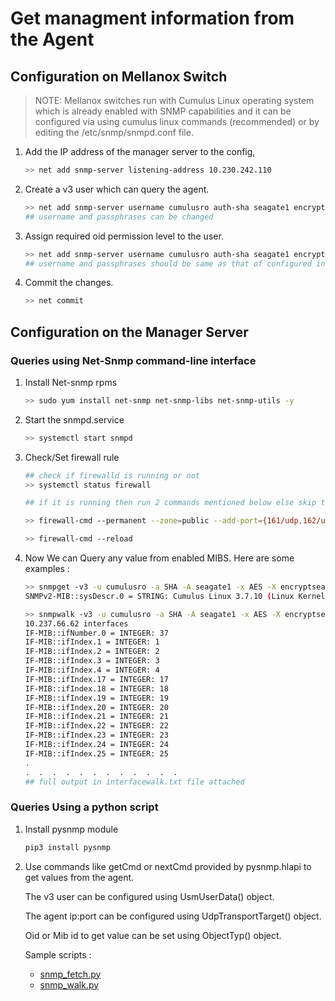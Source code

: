 # Get managment information from the Agent

## Configuration on Mellanox Switch

>NOTE: Mellanox switches run with Cumulus Linux operating system which is already enabled with SNMP capabilities and it can be configured via using cumulus linux commands (recommended) or by editing the /etc/snmp/snmpd.conf file.

1. Add the IP address of the manager server to the config,
   ```bash
   >> net add snmp-server listening-address 10.230.242.110
   ```
1. Create a v3 user which can query the agent.
   ```bash
   >> net add snmp-server username cumulusro auth-sha seagate1 encrypt-aes encryptseagate1
   ## username and passphrases can be changed
   ```
1. Assign required oid permission level to the user.
   ```bash
   >> net add snmp-server username cumulusro auth-sha seagate1 encrypt-aes encryptseagate1 oid .1
   ## username and passphrases should be same as that of configured in previous command
   ```
4. Commit the changes.
   ```bash
   >> net commit
   ```

## Configuration on the Manager Server
### Queries using Net-Snmp command-line interface
1. Install Net-snmp rpms
   ```bash
   >> sudo yum install net-snmp net-snmp-libs net-snmp-utils -y
   ```
1. Start the snmpd.service
   ```bash
   >> systemctl start snmpd
   ```
1. Check/Set firewall rule
   ```bash
   ## check if firewalld is running or not
   >> systemctl status firewall

   ## if it is running then run 2 commands mentioned below else skip these commands

   >> firewall-cmd --permanent --zone=public --add-port={161/udp,162/udp}

   >> firewall-cmd --reload
   ```
1. Now We can Query any value from enabled MIBS.
   Here are some examples :
   ```bash
   >> snmpget -v3 -u cumulusro -a SHA -A seagate1 -x AES -X encryptseagate1 -l authPriv 10.237.66.62 sysDescr.0
   SNMPv2-MIB::sysDescr.0 = STRING: Cumulus Linux 3.7.10 (Linux Kernel 4.1.33-1+cl3u24)

   >> snmpwalk -v3 -u cumulusro -a SHA -A seagate1 -x AES -X encryptseagate1 -l authPriv
   10.237.66.62 interfaces
   IF-MIB::ifNumber.0 = INTEGER: 37
   IF-MIB::ifIndex.1 = INTEGER: 1
   IF-MIB::ifIndex.2 = INTEGER: 2
   IF-MIB::ifIndex.3 = INTEGER: 3
   IF-MIB::ifIndex.4 = INTEGER: 4
   IF-MIB::ifIndex.17 = INTEGER: 17
   IF-MIB::ifIndex.18 = INTEGER: 18
   IF-MIB::ifIndex.19 = INTEGER: 19
   IF-MIB::ifIndex.20 = INTEGER: 20
   IF-MIB::ifIndex.21 = INTEGER: 21
   IF-MIB::ifIndex.22 = INTEGER: 22
   IF-MIB::ifIndex.23 = INTEGER: 23
   IF-MIB::ifIndex.24 = INTEGER: 24
   IF-MIB::ifIndex.25 = INTEGER: 25
   .
   .  .  .  .  .  .  .  .  .  .  .  .
   ## full output in interfacewalk.txt file attached
   ```
### Queries Using a python script
1. Install pysnmp module
   ```bash
   pip3 install pysnmp
   ```
1. Use commands like getCmd or nextCmd provided by pysnmp.hlapi to get values from the agent.

   The v3 user can be configured using UsmUserData() object.

   The agent ip:port can be configured using UdpTransportTarget() object.

   Oid or Mib id to get value can be set using ObjectTyp() object.

   Sample scripts :
   * [snmp_fetch.py](https://github.com/sumedhak27/cortx-experiments/blob/EOS-11060-Mellanox_SN2100_monitoring_using_SNMPv3/SNMPv3/src/snmp_fetch.py)
   * [snmp_walk.py](https://github.com/sumedhak27/cortx-experiments/blob/EOS-11060-Mellanox_SN2100_monitoring_using_SNMPv3/SNMPv3/src/snmp_walk.py)

